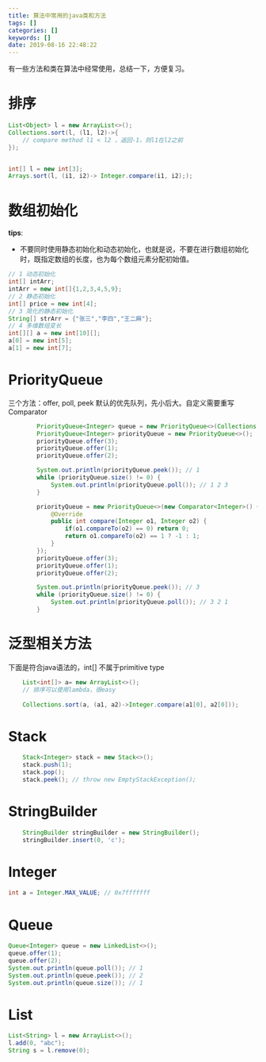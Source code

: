 ```yaml
---
title: 算法中常用的java类和方法
tags: []
categories: []
keywords: []
date: 2019-08-16 22:48:22
---
```

有一些方法和类在算法中经常使用，总结一下，方便复习。
<!--more-->
# 排序
```java
List<Object> l = new ArrayList<>();
Collections.sort(l, (l1, l2)->{
    // compare method l1 < l2 ，返回-1，则l1在l2之前
});


int[] l = new int[3];
Arrays.sort(l, (i1, i2)-> Integer.compare(i1, i2););
```

# 数组初始化
**tips**:
+ 不要同时使用静态初始化和动态初始化，也就是说，不要在进行数组初始化时，既指定数组的长度，也为每个数组元素分配初始值。
```java
// 1 动态初始化
int[] intArr;
intArr = new int[]{1,2,3,4,5,9};
// 2 静态初始化
int[] price = new int[4];
// 3 简化的静态初始化
String[] strArr = {"张三","李四","王二麻"};
// 4 多维数组变长
int[][] a = new int[10][];
a[0] = new int[5];
a[1] = new int[7];

```

# PriorityQueue
三个方法：offer, poll, peek
默认的优先队列，先小后大。自定义需要重写Comparator

```java
        PriorityQueue<Integer> queue = new PriorityQueue<>(Collections.reverseOrder());
        PriorityQueue<Integer> priorityQueue = new PriorityQueue<>();
        priorityQueue.offer(3);
        priorityQueue.offer(1);
        priorityQueue.offer(2);

        System.out.println(priorityQueue.peek()); // 1
        while (priorityQueue.size() != 0) {
            System.out.println(priorityQueue.poll()); // 1 2 3
        }

        priorityQueue = new PriorityQueue<>(new Comparator<Integer>() {
            @Override
            public int compare(Integer o1, Integer o2) {
                if(o1.compareTo(o2) == 0) return 0;
                return o1.compareTo(o2) == 1 ? -1 : 1;
            }
        });
        priorityQueue.offer(3);
        priorityQueue.offer(1);
        priorityQueue.offer(2);

        System.out.println(priorityQueue.peek()); // 3
        while (priorityQueue.size() != 0) {
            System.out.println(priorityQueue.poll()); // 3 2 1
        }
```

# 泛型相关方法
下面是符合java语法的，int[] 不属于primitive type
```java
    List<int[]> a= new ArrayList<>();
    // 排序可以使用lambda，很easy
 
    Collections.sort(a, (a1, a2)->Integer.compare(a1[0], a2[0]));
```

# Stack
```java
    Stack<Integer> stack = new Stack<>();
    stack.push(1);
    stack.pop();
    stack.peek(); // throw new EmptyStackException();
```

# StringBuilder
```java
    StringBuilder stringBuilder = new StringBuilder();
    stringBuilder.insert(0, 'c');
```

# Integer
```java
int a = Integer.MAX_VALUE; // 0x7fffffff
```

# Queue
```java
Queue<Integer> queue = new LinkedList<>();
queue.offer(1);
queue.offer(2);
System.out.println(queue.poll()); // 1
System.out.println(queue.peek()); // 2
System.out.println(queue.size()); // 1
```

# List
```java
List<String> l = new ArrayList<>();
l.add(0, "abc");
String s = l.remove(0);
```